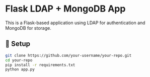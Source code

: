 # Flask LDAP + MongoDB App

This is a Flask-based application using LDAP for authentication and MongoDB for storage.

## 🚀 Setup

```bash
git clone https://github.com/your-username/your-repo.git
cd your-repo
pip install -r requirements.txt
python app.py
